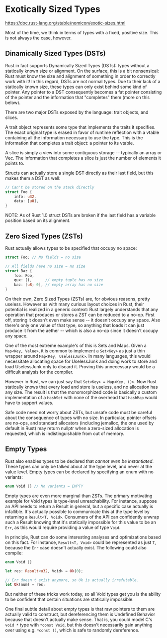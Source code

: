 # Exotically Sized Types
https://doc.rust-lang.org/stable/nomicon/exotic-sizes.html

Most of the time, we think in terms of types with a fixed, positive size. This is not always the case, however.

## Dinamically Sized Types (DSTs)

Rust in fact supports Dynamically Sized Types (DSTs): types without a statically known size or alignment. On the surface, this is a bit nonsensical: Rust must know the size and alignment of something in order to correctly work with it! In this regard, DSTs are not normal types. Due to their lack of a statically known size, these types can only exist behind some kind of pointer. Any pointer to a DST consequently becomes a fat pointer consisting of the pointer and the information that "completes" them (more on this below).

There are two major DSTs exposed by the language: trait objects, and slices.

A trait object represents some type that implements the traits it specifies. The exact original type is erased in favor of runtime reflection with a vtable containing all the information necessary to use the type. This is the information that completes a trait object: a pointer to its vtable.

A slice is simply a view into some contiguous storage -- typically an array or Vec. The information that completes a slice is just the number of elements it points to.

Structs can actually store a single DST directly as their last field, but this makes them a DST as well:

```rust
// Can't be stored on the stack directly
struct Foo {
    info: u32,
    data: [u8],
}
```

NOTE: As of Rust 1.0 struct DSTs are broken if the last field has a variable position based on its alignment.



## Zero Sized Types (ZSTs)
Rust actually allows types to be specified that occupy no space:

```rust
struct Foo; // No fields = no size

// All fields have no size = no size
struct Baz {
    foo: Foo,
    qux: (),      // empty tuple has no size
    baz: [u8; 0], // empty array has no size
}
```

On their own, Zero Sized Types (ZSTs) are, for obvious reasons, pretty useless. However as with many curious layout choices in Rust, their potential is realized in a generic context: Rust largely understands that any operation that produces or stores a ZST can be reduced to a no-op. First off, storing it doesn't even make sense -- it doesn't occupy any space. Also there's only one value of that type, so anything that loads it can just produce it from the aether -- which is also a no-op since it doesn't occupy any space.

One of the most extreme example's of this is Sets and Maps. 
Given a `Map<Key, Value>`, it is common to implement a `Set<Key>` as just a thin wrapper around `Map<Key, UselessJunk>`. In many languages, this would necessitate allocating space for UselessJunk and doing work to store and load UselessJunk only to discard it. Proving this unnecessary would be a difficult analysis for the compiler.

However in Rust, we can just say that `Set<Key> = Map<Key, ()>`. Now Rust statically knows that every load and store is useless, and no allocation has any size. The result is that the monomorphized code is basically a custom implementation of a `HashSet` with none of the overhead that `HashMap` would have to support values.

Safe code need not worry about ZSTs, but unsafe code must be careful about the consequence of types with no size. In particular, pointer offsets are no-ops, and standard allocators (including jemalloc, the one used by default in Rust) may return nullptr when a zero-sized allocation is requested, which is indistinguishable from out of memory.


## Empty Types

Rust also enables types to be declared that *cannot even be instantiated*. These types can only be talked about at the type level, and never at the value level. Empty types can be declared by specifying an enum with no variants:

```rust
enum Void {} // No variants = EMPTY
```

Empty types are even more marginal than ZSTs. The primary motivating example for Void types is type-level unreachability. For instance, suppose an API needs to return a Result in general, but a specific case actually is infallible. 
It's actually possible to communicate this at the type level by returning a `Result<T, Void>`. Consumers of the API can confidently unwrap such a Result knowing that it's statically impossible for this value to be an `Err`, as this would require providing a value of type `Void`.

In principle, Rust can do some interesting analyses and optimizations based on this fact. For instance, `Result<T, Void>` could be represented as just `T`, because the `Err` case doesn't actually exist. The following could also compile:

```rust
enum Void {}

let res: Result<u32, Void> = Ok(0);

// Err doesn't exist anymore, so Ok is actually irrefutable.
let Ok(num) = res;
```

But neither of these tricks work today, so all Void types get you is the ability to be confident that certain situations are statically impossible.

One final subtle detail about empty types is that raw pointers to them are actually valid to construct, but dereferencing them is Undefined Behavior because that doesn't actually make sense. That is, you could model C's `void *` type with `*const Void`, but this doesn't necessarily gain anything over using e.g. `*const ()`, which is safe to randomly dereference.
